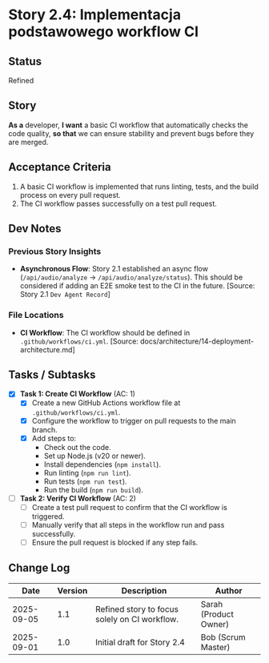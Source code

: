 # <!-- Powered by BMAD™ Core -->

# Story 2.4: Implementacja podstawowego workflow CI

## Status

Refined

## Story

**As a** developer,
**I want** a basic CI workflow that automatically checks the code quality,
**so that** we can ensure stability and prevent bugs before they are merged.

## Acceptance Criteria

1.  A basic CI workflow is implemented that runs linting, tests, and the build process on every pull request.
2.  The CI workflow passes successfully on a test pull request.

## Dev Notes

### Previous Story Insights

- **Asynchronous Flow**: Story 2.1 established an async flow (`/api/audio/analyze` -> `/api/audio/analyze/status`). This should be considered if adding an E2E smoke test to the CI in the future. [Source: Story 2.1 `Dev Agent Record`]

### File Locations

- **CI Workflow**: The CI workflow should be defined in `.github/workflows/ci.yml`. [Source: docs/architecture/14-deployment-architecture.md]

## Tasks / Subtasks

- [x] **Task 1: Create CI Workflow** (AC: 1)
  - [x] Create a new GitHub Actions workflow file at `.github/workflows/ci.yml`.
  - [x] Configure the workflow to trigger on pull requests to the main branch.
  - [x] Add steps to:
      - Check out the code.
      - Set up Node.js (v20 or newer).
      - Install dependencies (`npm install`).
      - Run linting (`npm run lint`).
      - Run tests (`npm run test`).
      - Run the build (`npm run build`).
- [ ] **Task 2: Verify CI Workflow** (AC: 2)
    - [ ] Create a test pull request to confirm that the CI workflow is triggered.
    - [ ] Manually verify that all steps in the workflow run and pass successfully.
    - [ ] Ensure the pull request is blocked if any step fails.

## Change Log

| Date       | Version | Description                                       | Author             |
| ---------- | ------- | ------------------------------------------------- | ------------------ |
| 2025-09-05 | 1.1     | Refined story to focus solely on CI workflow.     | Sarah (Product Owner) |
| 2025-09-01 | 1.0     | Initial draft for Story 2.4                       | Bob (Scrum Master) |
